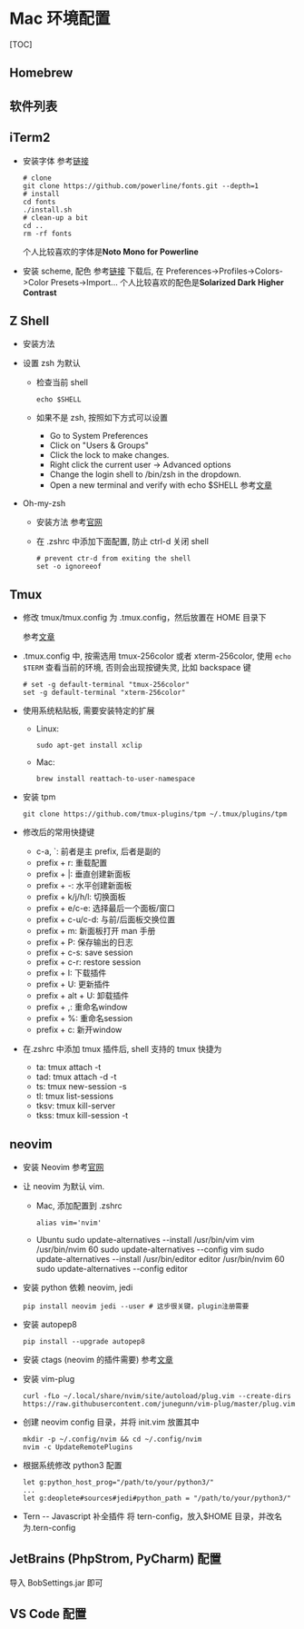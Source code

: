 # Mac 环境配置

[TOC]

## Homebrew

## 软件列表

## iTerm2

- 安装字体
  参考[链接](https://github.com/powerline/fonts)

  ```shell
  # clone
  git clone https://github.com/powerline/fonts.git --depth=1
  # install
  cd fonts
  ./install.sh
  # clean-up a bit
  cd ..
  rm -rf fonts
  ```

  个人比较喜欢的字体是**Noto Mono for Powerline**

- 安装 scheme, 配色
  参考[链接](https://github.com/mbadolato/iTerm2-Color-Schemes)
  下载后, 在 Preferences->Profiles->Colors->Color Presets->Import...
  个人比较喜欢的配色是**Solarized Dark Higher Contrast**

## Z Shell

- 安装方法

- 设置 zsh 为默认

  - 检查当前 shell

    ```shell
    echo $SHELL
    ```

  - 如果不是 zsh, 按照如下方式可以设置
    - Go to System Preferences
    - Click on "Users & Groups"
    - Click the lock to make changes.
    - Right click the current user -> Advanced options
    - Change the login shell to /bin/zsh in the dropdown.
    - Open a new terminal and verify with echo \$SHELL
      参考[文章](https://stackoverflow.com/questions/31034870/making-zsh-default-shell-in-macosx)

- Oh-my-zsh

  - 安装方法
    参考[官网](https://ohmyz.sh/)

  - 在 .zshrc 中添加下面配置, 防止 ctrl-d 关闭 shell
    ```shell
    # prevent ctr-d from exiting the shell
    set -o ignoreeof
    ```

## Tmux

- 修改 tmux/tmux.config 为 .tmux.config，然后放置在 HOME 目录下

  参考[文章](http://louiszhai.github.io/2017/09/30/tmux/#Tmux%E5%BF%AB%E6%8D%B7%E6%8C%87%E4%BB%A4)

- .tmux.config 中, 按需选用 tmux-256color 或者 xterm-256color, 使用 `echo $TERM` 查看当前的环境, 否则会出现按键失灵, 比如 backspace 键

  ```shell
  # set -g default-terminal "tmux-256color"
  set -g default-terminal "xterm-256color"
  ```

- 使用系统粘贴板, 需要安装特定的扩展

  - Linux:

    ```shell
    sudo apt-get install xclip
    ```

  - Mac:

    ```shell
    brew install reattach-to-user-namespace
    ```

- 安装 tpm

  ```shell
  git clone https://github.com/tmux-plugins/tpm ~/.tmux/plugins/tpm
  ```

- 修改后的常用快捷键

  - c-a, `: 前者是主 prefix, 后者是副的
  - prefix + r: 重载配置
  - prefix + |: 垂直创建新面板
  - prefix + -: 水平创建新面板
  - prefix + k/j/h/l: 切换面板
  - prefix + e/c-e: 选择最后一个面板/窗口
  - prefix + c-u/c-d: 与前/后面板交换位置
  - prefix + m: 新面板打开 man 手册
  - prefix + P: 保存输出的日志
  - prefix + c-s: save session
  - prefix + c-r: restore session
  - prefix + I: 下载插件
  - prefix + U: 更新插件
  - prefix + alt + U: 卸载插件
  - prefix + ,: 重命名window
  - prefix + %: 重命名session
  - prefix + c: 新开window

- 在.zshrc 中添加 tmux 插件后, shell 支持的 tmux 快捷为
  - ta: tmux attach -t
  - tad: tmux attach -d -t
  - ts: tmux new-session -s
  - tl: tmux list-sessions
  - tksv: tmux kill-server
  - tkss: tmux kill-session -t

## neovim

- 安装 Neovim
  参考[官网](https://neovim.io/)

- 让 neovim 为默认 vim.

  - Mac, 添加配置到 .zshrc

    ```shell
    alias vim='nvim'
    ```

  - Ubuntu
    sudo update-alternatives --install /usr/bin/vim vim /usr/bin/nvim 60
    sudo update-alternatives --config vim
    sudo update-alternatives --install /usr/bin/editor editor /usr/bin/nvim 60
    sudo update-alternatives --config editor

- 安装 python 依赖 neovim, jedi

  ```shell
  pip install neovim jedi --user # 这步很关键，plugin注册需要
  ```

- 安装 autopep8

  ```shell
  pip install --upgrade autopep8
  ```

- 安装 ctags (neovim 的插件需要)
  参考[文章](https://jdhao.github.io/2018/09/28/nvim_tagbar_install_use/)

- 安装 vim-plug

  ```shell
  curl -fLo ~/.local/share/nvim/site/autoload/plug.vim --create-dirs https://raw.githubusercontent.com/junegunn/vim-plug/master/plug.vim
  ```

- 创建 neovim config 目录，并将 init.vim 放置其中

  ```shell
  mkdir -p ~/.config/nvim && cd ~/.config/nvim
  nvim -c UpdateRemotePlugins
  ```

- 根据系统修改 python3 配置

  ```shell
  let g:python_host_prog="/path/to/your/python3/"
  ...
  let g:deoplete#sources#jedi#python_path = "/path/to/your/python3/"
  ```

- Tern -- Javascript 补全插件
  将 tern-config，放入\$HOME 目录，并改名为.tern-config

## JetBrains (PhpStrom, PyCharm) 配置

导入 BobSettings.jar 即可

## VS Code 配置
